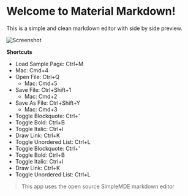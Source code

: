 # Welcome to Material Markdown!
This is a simple and clean markdown editor with side by side preview.

![Screenshot](https://lh3.googleusercontent.com/bV6rFmBb9_-jiFztObWHyMg4Wijm8sgNqbIOMCqltWguhhsfnTUyvl2uYToe-1HxDYQFnEezFJQ=s1280-h800-e365-rw)

**Shortcuts**
- Load Sample Page: Ctrl+M
 - Mac: Cmd+4
- Open File: Ctrl+Q
	- Mac: Cmd+5
- Save File: Ctrl+Shift+1
	- Mac: Cmd+2
- Save As File: Ctrl+Shift+Y
	- Mac: Cmd+3
- Toggle Blockquote: Ctrl+'
- Toggle Bold: Ctrl+B
- Toggle Italic: Ctrl+I
- Draw Link: Ctrl+K
- Toggle Unordered List: Ctrl+L
- Toggle Blockquote: Ctrl+'
- Toggle Bold: Ctrl+B
- Toggle Italic: Ctrl+I
- Draw Link: Ctrl+K
- Toggle Unordered List: Ctrl+L

> This app uses the open source SimpleMDE markdown editor